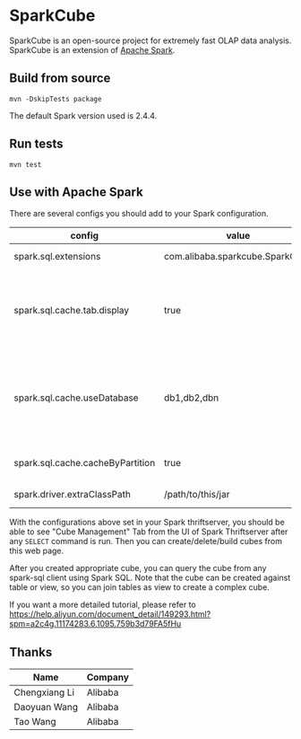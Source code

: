 # SparkCube

SparkCube is an open-source project for extremely fast OLAP data analysis. SparkCube is an extension of [Apache Spark](http://spark.apache.org).

## Build from source

```
mvn -DskipTests package
```

The default Spark version used is 2.4.4.

## Run tests

```
mvn test
```

## Use with Apache Spark

There are several configs you should add to your Spark configuration.

| config | value | comment |  |
| ---- | ---- | ---- | ---- |
| spark.sql.extensions | com.alibaba.sparkcube.SparkCube |Add extension |Required|
| spark.sql.cache.tab.display | true | To show web UI in the certain application, typically Spark Thriftserver. |Required|
| spark.sql.cache.useDatabase | db1,db2,dbn | Different database names are separated by commas to store your view and cube|Required|
| spark.sql.cache.cacheByPartition | true | To store cache by partition|Optional|
| spark.driver.extraClassPath |  /path/to/this/jar | For web UI resources. |Required|

With the configurations above set in your Spark thriftserver, you should be able to see "Cube Management" Tab from the UI of Spark Thriftserver after any `SELECT` command is run. Then you can create/delete/build cubes from this web page.

After you created appropriate cube, you can query the cube from any spark-sql client using Spark SQL. Note that the cube can be created against table or view, so you can join tables as view to create a complex cube.

If you want a more detailed tutorial, please refer to
https://help.aliyun.com/document_detail/149293.html?spm=a2c4g.11174283.6.1095.759b3d79FA5fHu

## Thanks


| Name | Company |
| -- | -- |
| Chengxiang Li | Alibaba |
| Daoyuan Wang | Alibaba |
| Tao Wang | Alibaba |
